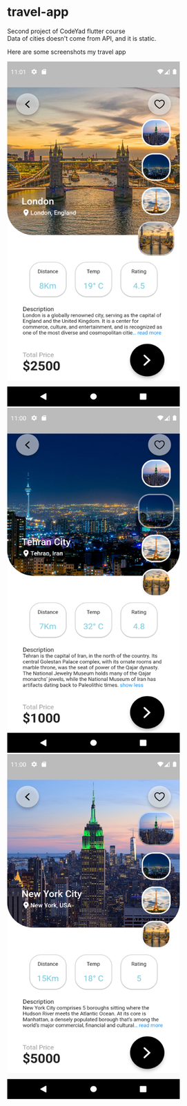# travel-app
Second project of CodeYad flutter course\
Data of cities doesn't come from API, and it is static.

Here are some screenshots my travel app

<img src="screenshots/Screenshot_London.png" width="400" height="800">
<img src="screenshots/Screenshot_Tehran.png" width="400" height="800">
<img src="screenshots/Screenshot_NewYork.png" width="400" height="800">
